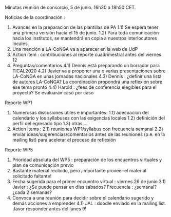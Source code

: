 Minutas reunión de consorcio, 5 de junio. 16h30 a 18h50 CET.

Noticias de la coordinación :

1) Avances en la preparación de las plantillas de PA
1.1) Se espera tener una primera versión hacia el 15 de junio.
1.2) Para toda comunicación hacia los institutos, se mantendrá en copia a nuestros interlocutores locales.
2) Una mención a LA-CoNGA va a aparecer en la web de UdP
3) Action item : contribuciones al reporte cuadrimestral antes del viernes 12
4) Preguntas/comentarios
4.1) Dennis está preparando un borrador para TICAL2020
4.2) Javier va a proponer una o varias presentaciones sobre LA-CoNGA en unas jornadas nacionales
4.3) Dennis : ¿definir una lista de autores LA-CoNGA? La coordinación propondrá una reflexión sobre ese tema pronto
4.4) Harold : ¿fees de conferencia elegibles para el proyecto? Se evaluarán caso por caso

Reporte WP1

1) Numerosas discusiones útiles e importantes:
1.1) adecuación del calendario y los syllabuses con las exigencias locales
1.2) definición del perfil del egresado tipo
1.3) otras....
2) Action items :
2.1) reuniones WP1/syllabus con frecuencia semanal
2.2) enviar ideas/sugerencias/comentarios antes de las reuniones (p.e. en la mailing list) para acelerar el proceso de reflexión

Reporte WP5

1) Prioridad absoluta del WP5 : preparación de los encuentros virtuales y plan de comunicación previo
2) Bastante material recibido, pero ¡importante proveer el material solicitado faltante!
3) Fecha sugerida para el primer encuentro virtual : viernes 26 de junio
3.1) Javier : ¿Se puede pensar en días sábados? Frecuencia : ¿semanal? ¿cada 2 semanas?
4) Convoca a una reunión para decidir sobre el calendario sugerido y demás acciones a emprender
4.1) JAL : doodle enviado en la mailing list. ¡favor responder antes del lunes 9!

